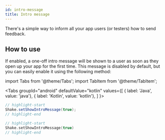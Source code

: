 ```yaml
---
id: intro-message
title: Intro message
---
```

There's a simple way to inform all your app users (or testers) how to send feedback.

## How to use
If enabled, a one-off intro message will be shown to a user as soon as they open up your app for the first time. This message is disabled by default, but you can easily enable it using the following method:

import Tabs from '@theme/Tabs';
import TabItem from '@theme/TabItem';

<Tabs
  groupId="android"
  defaultValue="kotlin"
  values={[
    { label: 'Java', value: 'java'},
    { label: 'Kotlin', value: 'kotlin'},
  ]
}>

<TabItem value="java">

```java title="App.java"
// highlight-start
Shake.setShowIntroMessage(true);
// highlight-end
```

</TabItem>

<TabItem value="kotlin">

```kotlin title="App.kt"
// highlight-start
Shake.setShowIntroMessage(true)
// highlight-end
```

</TabItem>
</Tabs>

